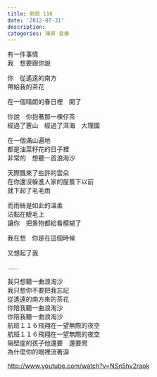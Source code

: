 ```yaml
---
title: 航班 116
date: '2012-07-31'
description:
categories: 陳昇 音樂
---
```


有一件事情   
我　想要跟你說   
   
你　從遙遠的南方   
帶給我的茶花   
   
在一個晴朗的春日裡　開了   
   
你說　你抱著那一棵仔茶   
經過了蒼山　經過了洱海　大理國   
   
在一個滿山遍地   
都是油菜籽花的日子裡   
非常的　想聽一首浪淘沙   
   
天際飄來了些許的雲朵   
在你還沒躲進人家的屋簷下以前   
就下起了毛毛雨   
   
而雨絲是如此的溫柔   
沾黏在睫毛上   
讓你　把景物都給看模糊了   
   
我在想　你是在這個時候　   
   
又想起了我   
   
......   
   
我只想聽一曲浪淘沙   
我只想你不要把我忘記   
從遙遠的南方來的茶花   
你陪我聽一曲浪淘沙   
你陪我聽一曲浪淘沙   
航班１１６飛翔在一望無際的夜空   
航班１１６飛翔在一望無際的夜空   
隔壁座的孩子他還要　還要問   
為什麼你的眼裡流著淚   
   
<http://www.youtube.com/watch?v=NSn5hv2raok>   
